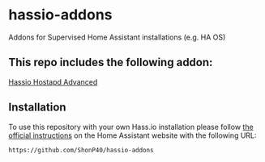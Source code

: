 # hassio-addons
Addons for Supervised Home Assistant installations (e.g. HA OS)

## This repo includes the following addon:

[Hassio Hostapd Advanced](https://github.com/ShonP40/hassio-addons/tree/master/hassio-hostapd-advanced)

## Installation

To use this repository with your own Hass.io installation please follow [the official instructions](https://www.home-assistant.io/hassio/installing_third_party_addons/) on the Home Assistant website with the following URL:

```txt
https://github.com/ShonP40/hassio-addons
```
